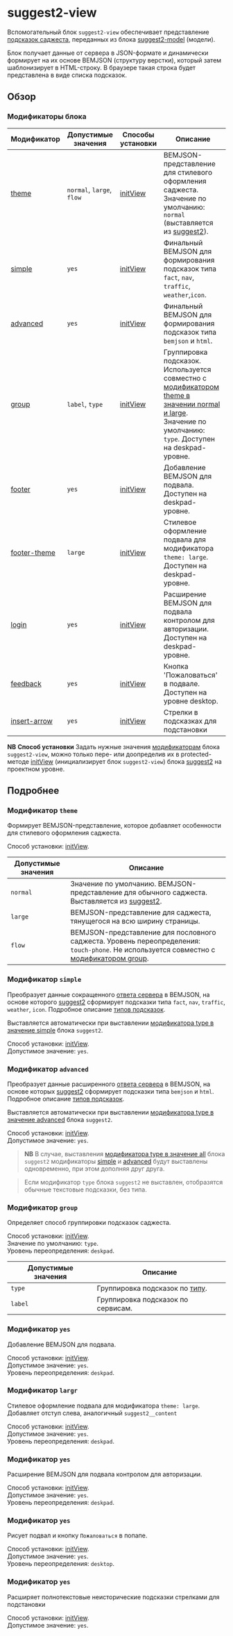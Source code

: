 # suggest2-view

Вспомогательный блок `suggest2-view` обеспечивает представление [подсказок саджеста](../suggest2/suggest2.ru.md), переданных из блока [suggest2-model](../suggest2-model/suggest2-model.ru.md) (модели).

Блок получает данные от сервера в JSON-формате и динамически формирует на их основе BEMJSON (структуру верстки), который затем шаблонизирует в HTML-строку. В браузере такая строка будет представлена в виде списка подсказок.

## Обзор

<a name="mods"></a>
### Модификаторы блока

| Модификатор              | Допустимые значения        | Способы установки | Описание |
| ------------------------ | -------------------------- | ------------------| ---------|
| [theme](#mods-theme)     | `normal`, `large`, `flow`  | [initView](#method)| BEMJSON-представление для стилевого оформления саджеста. Значение по умолчанию: `normal` (выставляется из [suggest2](../suggest2/suggest2.ru.md)).|
|[simple](#mods-simple)    | `yes`                      | [initView](#metod) | Финальный BEMJSON для формирования подсказок типа `fact`, `nav`, `traffic`, `weather`,`icon`.
|[advanced](#mods-advanced)| `yes`                      | [initView](#method) | Финальный BEMJSON для формирования подсказок типа `bemjson` и `html`.|
| [group](#mods-group)     | `label`, `type`            | [initView](#method) | Группировка подсказок. Используется совместно с [модификатором theme в значении normal и large](#mods-theme). Значение по умолчанию: `type`. Доступен на deskpad-уровне. |
| [footer](#mods-footer)   | `yes`                      | [initView](#method) | Добавление BEMJSON для подвала. Доступен на deskpad-уровне.|
| [footer-theme](#mods-footer-theme)| `large`           | [initView](#method) | Стилевое оформление подвала для модификатора `theme: large`. Доступен на deskpad-уровне.|
| [login](#mods-login)     | `yes`                      | [initView](#method) | Расширение BEMJSON для подвала контролом для авторизации. Доступен на deskpad-уровне.|
|[feedback](#mods-feedback)| `yes`                      | [initView](#method) | Кнопка 'Пожаловаться' в подвале. Доступен на уровне desktop.|
| [insert-arrow](#mods-insert-arrow)| `yes`             | [initView](#method) | Стрелки в подсказках для подстановки |

<a name="method"></a>
**NB** **Способ установки**
Задать нужные значения [модификаторам](#mods) блока `suggest2-view`, можно только пере- или доопределив их в protected-методе [initView](https://github.yandex-team.ru/lego/islands/tree/dev/common.blocks/suggest2/suggest2.js#L232) (инициализирует блок `suggest2-view`) блока [suggest2](../suggest2/suggest2.ru.md) на проектном уровне.


## Подробнее

<a name="mods-theme"></a>
### Модификатор `theme`

<!--- `flow` - `touch-phone`-конструктор BEMJSON-представления для пословного саджеста.B-->

Формирует BEMJSON-представление, которое добавляет особенности для стилевого оформления саджеста.

Способ установки: [initView](#metod).<br>

| Допустимые значения | Описание                           |
| ------------------- | ---------------------------------- |
| `normal`            | Значение по умолчанию. BEMJSON-представление для обычного саджеста. Выставляется из [suggest2](../suggest2/suggest2.ru.md). |
| `large`             | BEMJSON-представление для саджеста, тянущегося на всю ширину страницы. |
| `flow`              | BEMJSON-представление для пословного саджеста. Уровень переопределения: `touch-phone`. Не используется совместно с [модификатором group](#mods-group). |


<a name="mods-simple"></a>
### Модификатор `simple`

Преобразует данные сокращенного [ответа сервера](https://beta.wiki.yandex-team.ru/YandexMobile/Browser/Product/suggest/SuggestStructure/#otvet) в BEMJSON, на основе которого [suggest2](../suggest2/suggest2.ru.md) сформирует подсказки типа `fact`, `nav`, `traffic`, `weather`, `icon`.
Подробное описание [типов подсказок](../suggest2/suggest2.ru.md#mods-type).

Выставляется автоматически при выставлении [модификатора type в значение simple](../suggest2/suggest2.ru.md#mods-type) блока `suggest2`.

Способ установки: [initView](#method).<br>
Допустимое значение: `yes`.

<a name="mods-advanced"></a>
### Модификатор `advanced`

Преобразует данные расширенного [ответа сервера](https://beta.wiki.yandex-team.ru/YandexMobile/Browser/Product/suggest/SuggestStructure/#otvet) в BEMJSON, на основе которых [suggest2](../suggest2/suggest2.ru.md) сформирует подсказки типа `bemjson` и `html`. Подробное описание [типов подсказок](../suggest2/suggest2.ru.md#mods-type).

Выставляется автоматически при выставлении [модификатора type в значение advanced](../suggest2/suggest2.ru.md#mods-type) блока `suggest2`.

Способ установки: [initView](#method).<br>
Допустимое значение: `yes`.


> **NB**  В случае, выставления [модификатора type в значение all](../suggest2/suggest2.ru.md#mods-type) блока `suggest2` модификаторы [simple](#mods-simple) и [advanced](#mods-advanced) будут выставлены одновременно, при этом дополняя друг друга.

> Если модификатор `type` блока `suggest2` не выставлен, отобразятся обычные текстовые подсказки, без типа.

<a name="mods-theme"></a>
### Модификатор `group`

Определяет способ группировки подсказок саджеста.

Способ установки: [initView](#method).<br>
Значение по умолчанию: `type`.<br>
Уровень переопределения: `deskpad`.

| Допустимые значения | Описание |
| ------------------- | ---------|
| `type`              | Группировка подсказок по [типу](https://beta.wiki.yandex-team.ru/serp/suggest/html-items/#avtodopolneniedljatachejjtapaxed). |
| `label`             | Группировка подсказок по сервисам. |

<a name="mods-footer"></a>
### Модификатор `yes`

Добавление BEMJSON для подвала.

Способ установки: [initView](#method).<br>
Допустимое значение: `yes`.<br>
Уровень переопределения: `deskpad`.

<a name="mods-footer-theme"></a>
### Модификатор `largr`

Стилевое оформление подвала для модификатора `theme: large`. Добавляет отступ слева, аналогичный `suggest2__content`

Способ установки: [initView](#method).<br>
Допустимое значение: `yes`.<br>
Уровень переопределения: `deskpad`.

<a name="mods-login"></a>
### Модификатор `yes`

Расширение BEMJSON для подвала контролом для авторизации.

Способ установки: [initView](#method).<br>
Допустимое значение: `yes`.<br>
Уровень переопределения: `deskpad`.

<a name="mods-feedback"></a>
### Модификатор `yes`

Рисует подвал и кнопку `Пожаловаться` в попапе.

Способ установки: [initView](#method).<br>
Допустимое значение: `yes`.<br>
Уровень переопределения: `desktop`.

<a name="mods-insert-arrow"></a>
### Модификатор `yes`

Расширяет полнотекстовые неисторические подсказки стрелками для подстановки

Способ установки: [initView](#method).<br>
Допустимое значение: `yes`.<br>
